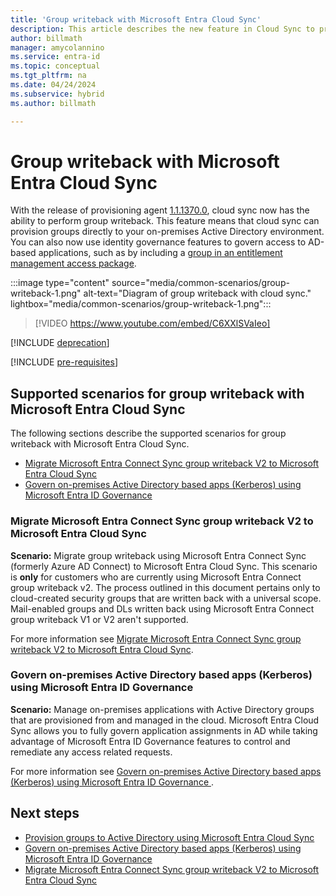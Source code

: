 ```yaml
---
title: 'Group writeback with Microsoft Entra Cloud Sync'
description: This article describes the new feature in Cloud Sync to provision and writeback groups to on-premises AD.
author: billmath
manager: amycolannino
ms.service: entra-id
ms.topic: conceptual
ms.tgt_pltfrm: na
ms.date: 04/24/2024
ms.subservice: hybrid
ms.author: billmath

---
```


# Group writeback with Microsoft Entra Cloud Sync

With the release of provisioning agent [1.1.1370.0](cloud-sync/reference-version-history.md#1113700), cloud sync now has the ability to perform group writeback. This feature means that cloud sync can provision groups directly to your on-premises Active Directory environment. You can also now use identity governance features to govern access to AD-based applications, such as by including a [group in an entitlement management access package](../../id-governance/entitlement-management-group-writeback.md).

 :::image type="content" source="media/common-scenarios/group-writeback-1.png" alt-text="Diagram of group writeback with cloud sync." lightbox="media/common-scenarios/group-writeback-1.png":::

> [!VIDEO https://www.youtube.com/embed/C6XXlSVaIeo]

[!INCLUDE [deprecation](~/includes/gwb-v2-deprecation.md)]



[!INCLUDE [pre-requisites](includes/gpad-prereqs.md)]




## Supported scenarios for group writeback with Microsoft Entra Cloud Sync
The following sections describe the supported scenarios for group writeback with Microsoft Entra Cloud Sync.

- [Migrate Microsoft Entra Connect Sync group writeback V2 to Microsoft Entra Cloud Sync](#migrate-microsoft-entra-connect-sync-group-writeback-v2-to-microsoft-entra-cloud-sync)
- [Govern on-premises Active Directory based apps (Kerberos) using Microsoft Entra ID Governance](#govern-on-premises-active-directory-based-apps-kerberos-using-microsoft-entra-id-governance)

###  Migrate Microsoft Entra Connect Sync group writeback V2 to Microsoft Entra Cloud Sync

**Scenario:**  Migrate group writeback using Microsoft Entra Connect Sync (formerly Azure AD Connect) to Microsoft Entra Cloud Sync. This scenario is **only** for customers who are currently using Microsoft Entra Connect group writeback v2. The process outlined in this document pertains only to cloud-created security groups that are written back with a universal scope. Mail-enabled groups and DLs written back using Microsoft Entra Connect group writeback V1 or V2 aren't supported.

For more information see [Migrate Microsoft Entra Connect Sync group writeback V2 to Microsoft Entra Cloud Sync](cloud-sync/migrate-group-writeback.md).

### Govern on-premises Active Directory based apps (Kerberos) using Microsoft Entra ID Governance 

**Scenario:**  Manage on-premises applications with Active Directory groups that are provisioned from and managed in the cloud. Microsoft Entra Cloud Sync allows you to fully govern application assignments in AD while taking advantage of Microsoft Entra ID Governance features to control and remediate any access related requests. 

For more information see [Govern on-premises Active Directory based apps (Kerberos) using Microsoft Entra ID Governance ](cloud-sync/govern-on-premises-groups.md).


## Next steps
- [Provision groups to Active Directory using Microsoft Entra Cloud Sync](cloud-sync/how-to-configure-entra-to-active-directory.md)
- [Govern on-premises Active Directory based apps (Kerberos) using Microsoft Entra ID Governance](cloud-sync/govern-on-premises-groups.md)
- [Migrate Microsoft Entra Connect Sync group writeback V2 to Microsoft Entra Cloud Sync](cloud-sync/migrate-group-writeback.md)
